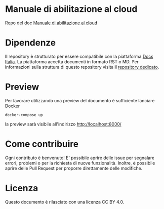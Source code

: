 # Manuale di abilitazione al cloud
Repo del doc [Manuale di abilitazione al cloud](https://docs.italia.it/italia/manuale-di-abilitazione-al-cloud/manuale-di-abilitazione-al-cloud-docs/)

# Dipendenze

Il repository è strutturato per essere compatibile con la piattaforma [Docs
Italia](https://docs.italia.it/). 
La piattaforma accetta documenti in formato RST o MD. 
Per informazioni sulla struttura di questo repository visita il [repository
dedicato](https://github.com/italia/docs-italia-starter-kit).

# Preview

Per lavorare utilizzando una preview del documento è sufficiente lanciare Docker

```
docker-compose up
```

la preview sarà visibile all'indirizzo [http://localhost:8000/](http://localhost:8000/)

# Come contribuire

Ogni contributo è benvenuto!
E' possibile aprire delle issue per segnalare errori, problemi o per la
richiesta di nuove funzionalità.
Inoltre, è possibile aprire delle Pull Request per proporre direttamente delle
modifiche.

# Licenza 

Questo documento è rilasciato con una licenza CC BY 4.0.